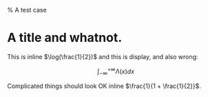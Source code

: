 % A test case

# A title and whatnot.

This is inline $\log(\frac{1}{2})$ and this is display, and also wrong:

$$
\int_{-\infty}^{+\infty}\Lambda(x)dx
$$

Complicated things should look OK inline $\frac{1}{1 + \frac{1}{2}}$.
